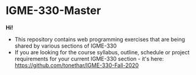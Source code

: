 # IGME-330-Master

**Hi!**

- This repository contains web programming exercises that are being shared by various sections of IGME-330
- If you are looking for the course syllabus, outline, schedule or project requirements for your current IGME-330 section - it's here: https://github.com/tonethar/IGME-330-Fall-2020

